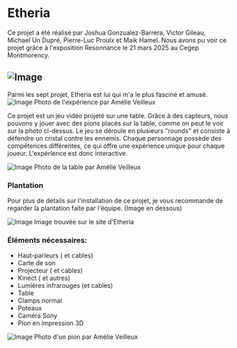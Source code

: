 # Etheria #
Ce projet a été réalisé par Joshua Gonzualez-Barrera, Victor Gileau, Michael Un Dupré, Pierre-Luc Proulx et Maik Hamel. Nous avons pu voir ce projet grâce à l'exposition Resonnance le 21 mars 2025 au Cegep Montmorency.

![Image](media/resonnance.png)
----------
Parmi les sept projet, Etheria est lui qui m'a le plus fasciné et amusé.
![Image](media/etheria_joueur.jpg)
Photo  de l'expérience par Amélie Veilleux

Ce projet est un jeu vidéo projeté sur une table. Grâce à des capteurs, nous pouvons y jouer avec des pions placés sur la table, comme on peut le voir sur la photo ci-dessus. Le jeu se déroule en plusieurs "rounds" et consiste à défendre un cristal contre les ennemis. Chaque personnage possède des compétences différentes, ce qui offre une expérience unique pour chaque joueur. L'expérience est donc interactive.

![Image](media/etheria_table-02.jpg)
Photo de la table par Amélie Veilleux
### Plantation ###
Pour plus de détails sur l'installation de ce projet, je vous recommande de regarder la plantation faite par l'équipe. (Image en dessous)

![Image](media/etheria_plantation.jpg)
Image trouvée sur le site d'Etheria

### Éléments nécessaires: ###
- Haut-parleurs ( et cables)
- Carte de son
- Projecteur ( et cables)
- Kinect ( et autres)
- Lumières infrarouges (et cables)
- Table
- Clamps normal
- Poteaux
- Caméra Sony
- Pion en impression 3D

![Image](media/etheria_pion.jpg)
Photo d'un pion par Amélie Veilleux
